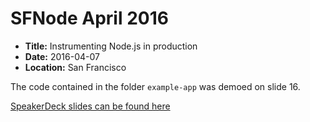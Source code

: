 # SFNode April 2016

- **Title:** Instrumenting Node.js in production
- **Date:** 2016-04-07
- **Location:** San Francisco

The code contained in the folder `example-app` was demoed on slide 16.

[SpeakerDeck slides can be found here](https://speakerdeck.com/wa7son/sfnode-april-instrumenting-node-dot-js-in-production)

